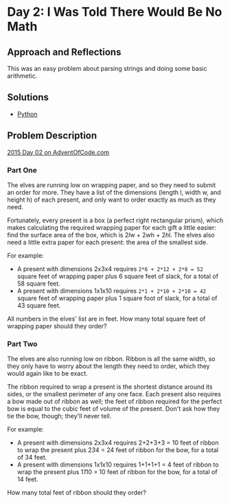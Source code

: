 # Day 2: I Was Told There Would Be No Math

## Approach and Reflections

This was an easy problem about parsing strings and doing some basic
arithmetic.

## Solutions

- [Python](../python2015/aoc/day02.py)

## Problem Description

[2015 Day 02 on AdventOfCode.com](https://adventofcode.com/2015/day/2)

### Part One

The elves are running low on wrapping paper, and so they need to submit an
order for more. They have a list of the dimensions (length l, width w, and
height h) of each present, and only want to order exactly as much as they
need.

Fortunately, every present is a box (a perfect right rectangular prism), which
makes calculating the required wrapping paper for each gift a little easier:
find the surface area of the box, which is 2*l*w + 2*w*h + 2*h*l. The elves
also need a little extra paper for each present: the area of the smallest
side.

For example:

- A present with dimensions 2x3x4 requires `2*6 + 2*12 + 2*8 = 52` square feet
  of wrapping paper plus 6 square feet of slack, for a total of 58 square
  feet.
- A present with dimensions 1x1x10 requires `2*1 + 2*10 + 2*10 = 42` square feet
  of wrapping paper plus 1 square foot of slack, for a total of 43 square
  feet.

All numbers in the elves' list are in feet. How many total square feet of
wrapping paper should they order?

### Part Two

The elves are also running low on ribbon. Ribbon is all the same width, so
they only have to worry about the length they need to order, which they would
again like to be exact.

The ribbon required to wrap a present is the shortest distance around its
sides, or the smallest perimeter of any one face. Each present also requires
a bow made out of ribbon as well; the feet of ribbon required for the perfect
bow is equal to the cubic feet of volume of the present. Don't ask how they
tie the bow, though; they'll never tell.

For example:

- A present with dimensions 2x3x4 requires 2+2+3+3 = 10 feet of ribbon to wrap
  the present plus 2*3*4 = 24 feet of ribbon for the bow, for a total of 34
  feet.
- A present with dimensions 1x1x10 requires 1+1+1+1 = 4 feet of ribbon to wrap
  the present plus 1*1*10 = 10 feet of ribbon for the bow, for a total of 14
  feet.

How many total feet of ribbon should they order?

